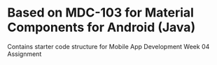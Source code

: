 # Based on MDC-103 for Material Components for Android (Java)

Contains starter code structure for Mobile App Development Week 04 Assignment
